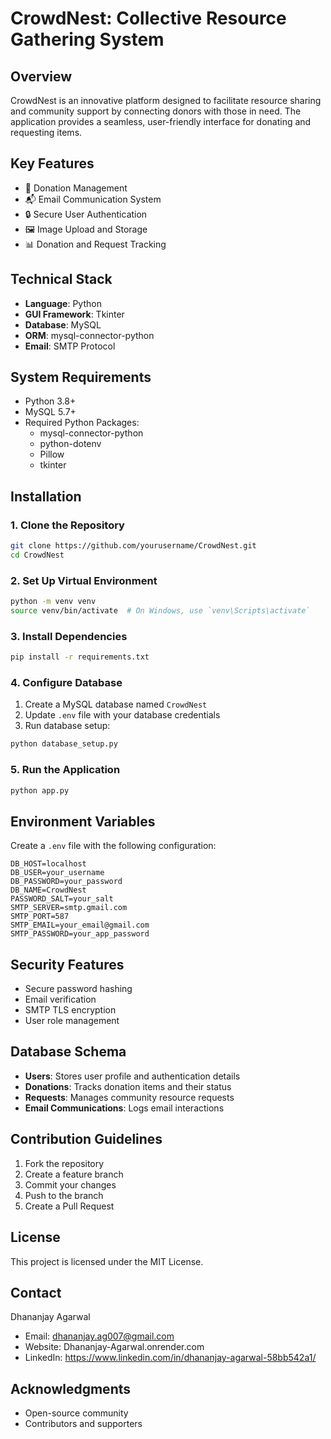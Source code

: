 # CrowdNest: Collective Resource Gathering System

## Overview
CrowdNest is an innovative platform designed to facilitate resource sharing and community support by connecting donors with those in need. The application provides a seamless, user-friendly interface for donating and requesting items.

## Key Features
- 🎁 Donation Management
- 📬 Email Communication System
- 🔒 Secure User Authentication
- 🖼️ Image Upload and Storage
- 📊 Donation and Request Tracking

## Technical Stack
- **Language**: Python
- **GUI Framework**: Tkinter
- **Database**: MySQL
- **ORM**: mysql-connector-python
- **Email**: SMTP Protocol

## System Requirements
- Python 3.8+
- MySQL 5.7+
- Required Python Packages:
  - mysql-connector-python
  - python-dotenv
  - Pillow
  - tkinter

## Installation

### 1. Clone the Repository
```bash
git clone https://github.com/yourusername/CrowdNest.git
cd CrowdNest
```

### 2. Set Up Virtual Environment
```bash
python -m venv venv
source venv/bin/activate  # On Windows, use `venv\Scripts\activate`
```

### 3. Install Dependencies
```bash
pip install -r requirements.txt
```

### 4. Configure Database
1. Create a MySQL database named `CrowdNest`
2. Update `.env` file with your database credentials
3. Run database setup:
```bash
python database_setup.py
```

### 5. Run the Application
```bash
python app.py
```

## Environment Variables
Create a `.env` file with the following configuration:
```
DB_HOST=localhost
DB_USER=your_username
DB_PASSWORD=your_password
DB_NAME=CrowdNest
PASSWORD_SALT=your_salt
SMTP_SERVER=smtp.gmail.com
SMTP_PORT=587
SMTP_EMAIL=your_email@gmail.com
SMTP_PASSWORD=your_app_password
```

## Security Features
- Secure password hashing
- Email verification
- SMTP TLS encryption
- User role management

## Database Schema
- **Users**: Stores user profile and authentication details
- **Donations**: Tracks donation items and their status
- **Requests**: Manages community resource requests
- **Email Communications**: Logs email interactions

## Contribution Guidelines
1. Fork the repository
2. Create a feature branch
3. Commit your changes
4. Push to the branch
5. Create a Pull Request

## License
This project is licensed under the MIT License.

## Contact
Dhananjay Agarwal
- Email: dhananjay.ag007@gmail.com
- Website: Dhananjay-Agarwal.onrender.com
- LinkedIn: https://www.linkedin.com/in/dhananjay-agarwal-58bb542a1/

## Acknowledgments
- Open-source community
- Contributors and supporters